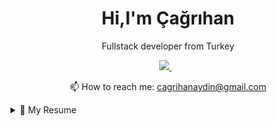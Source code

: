 
<h1 align='center'>
  Hi,I'm Çağrıhan
</h1>
<p align='center'>
     Fullstack developer from Turkey
</p>


<p align='center'>
  
  <a href="https://www.linkedin.com/in/aydincagrihan/">
    <img src="https://img.shields.io/badge/linkedin-%230077B5.svg?&style=for-the-badge&logo=linkedin&logoColor=white" />
  </a>&nbsp;&nbsp;
   </p>
<p align='center'>
  📫 How to reach me: <a href='mailto:cagrihanaydin@gmail.com'>cagrihanaydin@gmail.com</a>
</p>
<details>
  <summary>📃 My Resume</summary>
  
## Education
- 📖 **Software Engineering(English)**\
📆 2016 - 2021\
📍 **Eastern Mediterranean University** - Gazimağusa, KKTC

- 📖 **Business**\
📆 2016 - 2021\
📍 **Anadolu University** - Turkey

- 📖 **Computer Programming**\
📆 2011 - 2013\
📍 **Ahi Evran University** - Kırşehir,Turkey

## Experience
<img align="right" src="https://img.shields.io/badge/css3-1572B6?logo=css3&logoColor=white" />
<img align="right" src="https://img.shields.io/badge/html5-E34F26?logo=html5&logoColor=white" />
<img align="right" src="https://img.shields.io/badge/bootstrap-563D7C?logo=bootstrap&logoColor=white" />
<img align="right" src="https://img.shields.io/badge/C Sharp-239120?logo=c-sharp&logoColor=white" />
<img align="right" src="https://img.shields.io/badge/SQL%20Server-CC2927?logo=microsoft-sql-server&logoColor=white" />

- 👨‍💻 **Engineering Intern**\
📆 2020 Summer 
📍 **Agartha Technology** - Ankara,Turkey



- 👨‍💻 **Computer Technician**\
📆 2013-2014 
📍 **EFOR AVM** - Aksaray,Turkey



- 👨‍💻 **IT Assistant**\
📆 2010-2011 
📍 **Aksaray Public Hospital** - Aksaray,Turkey



- 👨‍💻 **IT Assistant(intern)**\
📆 2009 Summer
📍 **Türk TELEKOM** - Aksaray,Turkey

**Skills**
<img align="right" src="https://img.shields.io/badge/(My)SQL-4479A1?logo=mysql&logoColor=white" />
<img align="right" src="https://img.shields.io/badge/BASH-4EAA25?logo=gnu-bash&logoColor=white" />
<img align="right" src="https://img.shields.io/badge/Python-3776AB?logo=python&logoColor=white" />
<img align="right" src="https://img.shields.io/badge/C Sharp-239120?logo=c-sharp&logoColor=white" />
<img align="right" src="https://img.shields.io/badge/C++-00599C?logo=c%2B%2B&logoColor=white" />
<img align="right" src="https://img.shields.io/badge/C-A8B9CC?logo=c&logoColor=white" />
**Programming**

<img align="right" src="https://img.shields.io/badge/Arch-1793D1?logo=arch-linux&logoColor=white" />
<img align="right" src="https://img.shields.io/badge/Fedora-294172?logo=fedora&logoColor=white" />
<img align="right" src="https://img.shields.io/badge/Ubuntu-E95420?logo=ubuntu&logoColor=white" />
<img align="right" src="https://img.shields.io/badge/Windows-0078D6?logo=windows&logoColor=white" />

**Operating Systems**


<img align="right" src="https://img.shields.io/badge/English-B2-blue?logo=data:image/svg%2bxml;base64,PHN2ZyB4bWxucz0iaHR0cDovL3d3dy53My5vcmcvMjAwMC9zdmciIGlkPSJmbGFnLWljb24tY3NzLWdiLWVuZyIgdmlld0JveD0iMCAwIDY0MCA0ODAiPgogIDxwYXRoIGZpbGw9IiNmZmYiIGQ9Ik0wIDBoNjQwdjQ4MEgweiIvPgogIDxwYXRoIGZpbGw9IiNjZTExMjQiIGQ9Ik0yODEuNiAwaDc2Ljh2NDgwaC03Ni44eiIvPgogIDxwYXRoIGZpbGw9IiNjZTExMjQiIGQ9Ik0wIDIwMS42aDY0MHY3Ni44SDB6Ii8+Cjwvc3ZnPgo=" />
</details>

